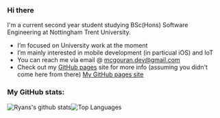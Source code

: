 ### Hi there
I'm a current second year student studying BSc(Hons) Software Engineering at Nottingham Trent University.

- I’m focused on University work at the moment
- I’m mainly interested in mobile development (in particual iOS) and IoT 
- You can reach me via email @ mcgouran.dev@gmail.com
- Check out my [GitHub pages](https://rmcgouran.github.io "Ryans GitHub pages site") site for more info (assuming you didn't come here from there) [My GitHub pages site](https://rmcgouran.github.io "Ryans GitHub pages site")

### My GitHub stats:
![Ryans's github stats](https://github-readme-stats.vercel.app/api?username=rmcgouran&show_icons=true&theme=dark&count_private=true)![Top Languages](https://github-readme-stats.vercel.app/api/top-langs/?username=rmcgouran&layout=compact&theme=dark)
